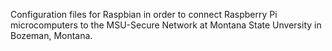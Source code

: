 Configuration files for Raspbian in order to connect Raspberry Pi microcomputers to the MSU-Secure Network at Montana State Unversity in Bozeman, Montana.
